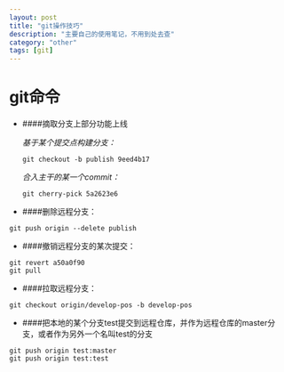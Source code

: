 ```yaml
---
layout: post
title: "git操作技巧"
description: "主要自己的使用笔记，不用到处去查"
category: "other"
tags: [git]
---
```


git命令
=============

- ####摘取分支上部分功能上线

    *基于某个提交点构建分支：*

    ```shell
    git checkout -b publish 9eed4b17
    ```

    *合入主干的某一个commit：*

    ```shell
    git cherry-pick 5a2623e6
    ```

- ####删除远程分支：
```shell
git push origin --delete publish
```

- ####撤销远程分支的某次提交：
```
git revert a50a0f90
git pull
```

- ####拉取远程分支：
```
git checkout origin/develop-pos -b develop-pos
```

- ####把本地的某个分支test提交到远程仓库，并作为远程仓库的master分支，或者作为另外一个名叫test的分支
```
git push origin test:master
git push origin test:test
```
